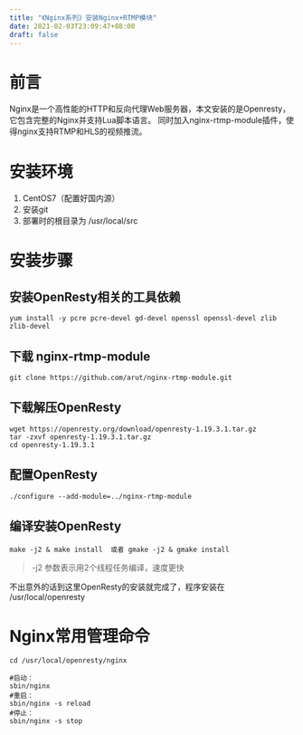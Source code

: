 ```yaml
---
title: "《Nginx系列》安装Nginx+RTMP模块"
date: 2021-02-03T23:09:47+08:00
draft: false
---
```


# 前言
Nginx是一个高性能的HTTP和反向代理Web服务器，本文安装的是Openresty，它包含完整的Nginx并支持Lua脚本语言。
同时加入nginx-rtmp-module插件，使得nginx支持RTMP和HLS的视频推流。

# 安装环境
1. CentOS7（配置好国内源）
2. 安装git
3. 部署时的根目录为 /usr/local/src

# 安装步骤
## 安装OpenResty相关的工具依赖
```
yum install -y pcre pcre-devel gd-devel openssl openssl-devel zlib zlib-devel
```

## 下载 nginx-rtmp-module
```
git clone https://github.com/arut/nginx-rtmp-module.git
```

## 下载解压OpenResty
```
wget https://openresty.org/download/openresty-1.19.3.1.tar.gz
tar -zxvf openresty-1.19.3.1.tar.gz
cd openresty-1.19.3.1
```

## 配置OpenResty
```
./configure --add-module=../nginx-rtmp-module
```

## 编译安装OpenResty
```
make -j2 & make install  或者 gmake -j2 & gmake install
```
> -j2 参数表示用2个线程任务编译，速度更快

不出意外的话到这里OpenResty的安装就完成了，程序安装在  /usr/local/openresty

# Nginx常用管理命令
```Shell
cd /usr/local/openresty/nginx

#启动： 
sbin/nginx
#重启： 
sbin/nginx -s reload
#停止： 
sbin/nginx -s stop
```